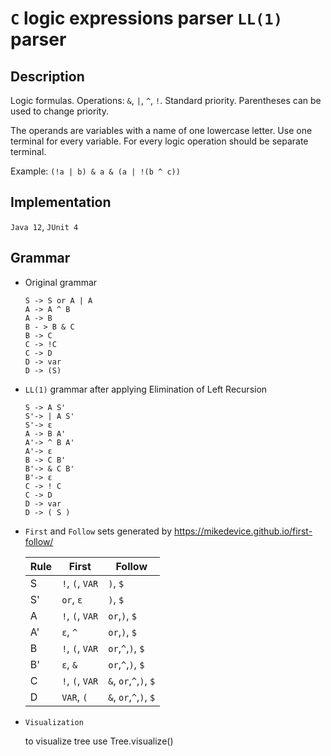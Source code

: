# ```C``` logic expressions parser ```LL(1)``` parser
## Description
Logic formulas. Operations: `&`, ```|```, ```^```, ```!```.
Standard priority. Parentheses can be used to change priority. 

The operands are variables with a name of one lowercase letter. Use one terminal for every variable. For every logic operation should be separate terminal.

Example: ```(!a | b) & a & (a | !(b ^ c))```
## Implementation
```Java 12```,  ```JUnit 4```


## Grammar
+ Original grammar
    ```
    S -> S or A | A
    A -> A ^ B 
    A -> B
    B - > B & C 
    B -> C
    C -> !C
    C -> D
    D -> var
    D -> (S)
    ```
+ ```LL(1)``` grammar after applying Elimination of Left Recursion
    ```
   S -> A S'
   S'-> | A S'
   S'-> ε
   A -> B A'
   A'-> ^ B A'
   A'-> ε
   B -> C B'
   B'-> & C B'
   B'-> ε
   C -> ! C
   C -> D
   D -> var
   D -> ( S )
    ```
+ `First` and `Follow` sets generated by https://mikedevice.github.io/first-follow/

    |Rule|First          |Follow                |
    |----|---------------|----------------------|
    |S   |`!`, `(`, `VAR`|`)`, `$`              |
    |S'  |`or`, `ε`      |`)`, `$`              |
    |A   |`!`, `(`, `VAR`|`or`,`)`, `$`         | 
    |A'  |`ε`, `^`       |`or`,`)`, `$`         |
    |B   |`!`, `(`, `VAR`|`or`,`^`,`)`, `$`     |
    |B'  |`ε`, `&`       |`or`,`^`,`)`, `$`     |
    |C   |`!`, `(`, `VAR`|`&`, `or`,`^`,`)`, `$`|
    |D   |`VAR`, `(`     |`&`, `or`,`^`,`)`, `$`|
+ ```Visualization```
      

    to visualize tree use Tree.visualize()
    
